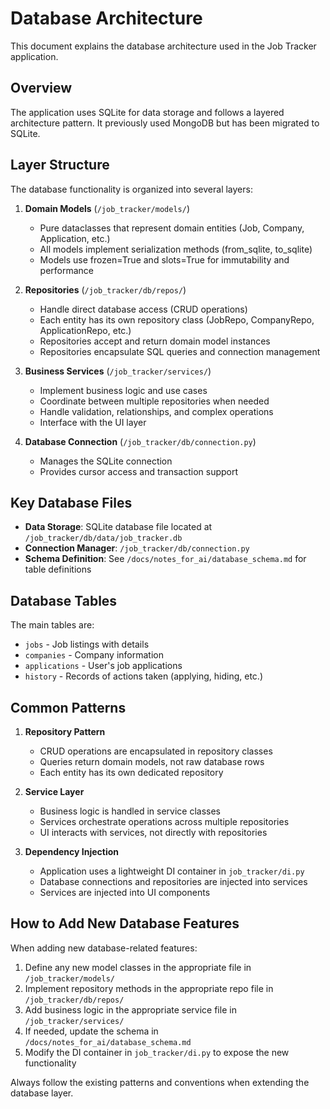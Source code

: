 # Database Architecture

This document explains the database architecture used in the Job Tracker application.

## Overview

The application uses SQLite for data storage and follows a layered architecture pattern. It previously used MongoDB but has been migrated to SQLite.

## Layer Structure

The database functionality is organized into several layers:

1. **Domain Models** (`/job_tracker/models/`)
   - Pure dataclasses that represent domain entities (Job, Company, Application, etc.)
   - All models implement serialization methods (from_sqlite, to_sqlite)
   - Models use frozen=True and slots=True for immutability and performance

2. **Repositories** (`/job_tracker/db/repos/`)
   - Handle direct database access (CRUD operations)
   - Each entity has its own repository class (JobRepo, CompanyRepo, ApplicationRepo, etc.)
   - Repositories accept and return domain model instances
   - Repositories encapsulate SQL queries and connection management

3. **Business Services** (`/job_tracker/services/`)
   - Implement business logic and use cases
   - Coordinate between multiple repositories when needed
   - Handle validation, relationships, and complex operations
   - Interface with the UI layer

4. **Database Connection** (`/job_tracker/db/connection.py`)
   - Manages the SQLite connection
   - Provides cursor access and transaction support

## Key Database Files

- **Data Storage**: SQLite database file located at `/job_tracker/db/data/job_tracker.db`
- **Connection Manager**: `/job_tracker/db/connection.py`
- **Schema Definition**: See `/docs/notes_for_ai/database_schema.md` for table definitions

## Database Tables

The main tables are:
- `jobs` - Job listings with details
- `companies` - Company information
- `applications` - User's job applications
- `history` - Records of actions taken (applying, hiding, etc.)

## Common Patterns

1. **Repository Pattern**
   - CRUD operations are encapsulated in repository classes
   - Queries return domain models, not raw database rows
   - Each entity has its own dedicated repository

2. **Service Layer**
   - Business logic is handled in service classes
   - Services orchestrate operations across multiple repositories
   - UI interacts with services, not directly with repositories

3. **Dependency Injection**
   - Application uses a lightweight DI container in `job_tracker/di.py`
   - Database connections and repositories are injected into services
   - Services are injected into UI components

## How to Add New Database Features

When adding new database-related features:

1. Define any new model classes in the appropriate file in `/job_tracker/models/`
2. Implement repository methods in the appropriate repo file in `/job_tracker/db/repos/`
3. Add business logic in the appropriate service file in `/job_tracker/services/`
4. If needed, update the schema in `/docs/notes_for_ai/database_schema.md`
5. Modify the DI container in `job_tracker/di.py` to expose the new functionality

Always follow the existing patterns and conventions when extending the database layer.